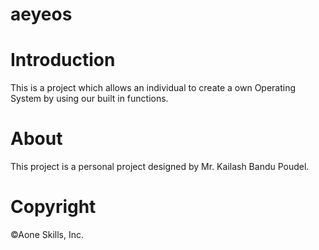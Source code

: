 # aeyeos
# Introduction
This is a project which allows an individual to create a own Operating System by using our built in functions.

# About 
This project is a personal project designed by Mr. Kailash Bandu Poudel.
# Copyright
©Aone Skills, Inc.

